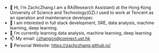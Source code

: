 - 👋 Hi, I’m ZachcZhang.I am a RA(Research Assistant) at the Hong Kong University of Science and Technology(GZ).I used to work at Tencent as an operation and maintenance developer.
- 👀 I am interested in full stack development, SRE, data analysis, machine learning, deep learning.
- 🌱 I’m currently learning data analysis, machine learning, deep learning.
- 📫 My email: czhangcn@connect.ust.hk
- 🔗 Personal Website: https://zachczhang.github.io/
